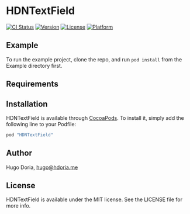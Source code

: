 # HDNTextField

[![CI Status](http://img.shields.io/travis/hdoria/HDNTextField.svg?style=flat)](https://travis-ci.org/hdoria/HDNTextField)
[![Version](https://img.shields.io/cocoapods/v/HDNTextField.svg?style=flat)](http://cocoapods.org/pods/HDNTextField)
[![License](https://img.shields.io/cocoapods/l/HDNTextField.svg?style=flat)](http://cocoapods.org/pods/HDNTextField)
[![Platform](https://img.shields.io/cocoapods/p/HDNTextField.svg?style=flat)](http://cocoapods.org/pods/HDNTextField)

## Example

To run the example project, clone the repo, and run `pod install` from the Example directory first.

## Requirements

## Installation

HDNTextField is available through [CocoaPods](http://cocoapods.org). To install
it, simply add the following line to your Podfile:

```ruby
pod "HDNTextField"
```

## Author

Hugo Doria, hugo@hdoria.me

## License

HDNTextField is available under the MIT license. See the LICENSE file for more info.
